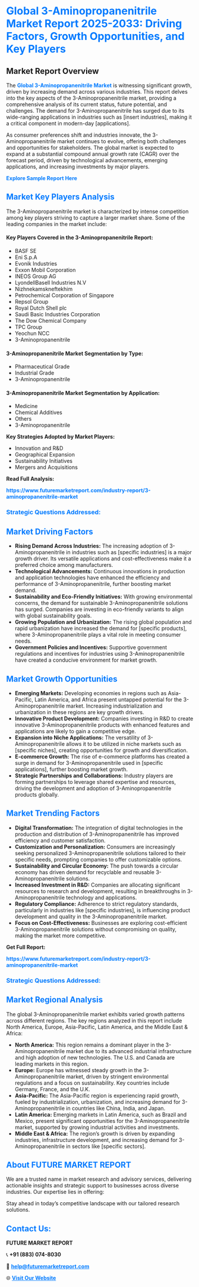 <h1 style="color: #007BFF;">Global 3-Aminopropanenitrile Market Report 2025-2033: Driving Factors, Growth Opportunities, and Key Players</h1>

<section id="overview">
<h2>Market Report Overview</h2>
<p>The <a href="https://www.futuremarketreport.com/industry-report/3-aminopropanenitrile-market" style="color: #007BFF; text-decoration: none;"><strong>Global 3-Aminopropanenitrile Market</strong></a> is witnessing significant growth, driven by increasing demand across various industries. This report delves into the key aspects of the 3-Aminopropanenitrile market, providing a comprehensive analysis of its current status, future potential, and challenges. The demand for 3-Aminopropanenitrile has surged due to its wide-ranging applications in industries such as [insert industries], making it a critical component in modern-day [applications].</p>
<p>As consumer preferences shift and industries innovate, the 3-Aminopropanenitrile market continues to evolve, offering both challenges and opportunities for stakeholders. The global market is expected to expand at a substantial compound annual growth rate (CAGR) over the forecast period, driven by technological advancements, emerging applications, and increasing investments by major players.</p>
</section>

<section id="overview">
<p><a href="https://www.futuremarketreport.com/request-sample/reportId=98522" style="color: #007BFF; text-decoration: none;"><strong>Explore Sample Report Here</strong></a></p>
</section>

<section id="key-players">
<h2 style="color: #007BFF;">Market Key Players Analysis</h2>
<p>The 3-Aminopropanenitrile market is characterized by intense competition among key players striving to capture a larger market share. Some of the leading companies in the market include:</p>
<h4>Key Players Covered in the 3-Aminopropanenitrile Report:</h4>
<ul><li>BASF SE</li><li>Eni S.p.A</li><li>Evonik Industries</li><li>Exxon Mobil Corporation</li><li>INEOS Group AG</li><li>LyondellBasell Industries N.V</li><li>Nizhnekamskneftekhim</li><li>Petrochemical Corporation of Singapore</li><li>Repsol Group</li><li>Royal Dutch Shell plc</li><li>Saudi Basic Industries Corporation</li><li>The Dow Chemical Company</li><li>TPC Group</li><li>Yeochun NCC</li><li>3-Aminopropanenitrile</li></ul>
<h4>3-Aminopropanenitrile Market Segmentation by Type:</h4>
<ul><li>Pharmaceutical Grade</li><li>Industrial Grade</li><li>3-Aminopropanenitrile</li></ul>

<h4>3-Aminopropanenitrile Market Segmentation by Application:</h4>
<ul><li>Medicine</li><li>Chemical Additives</li><li>Others</li><li>3-Aminopropanenitrile</li></ul>
<p><strong>Key Strategies Adopted by Market Players:</strong></p>
<ul>
<li>Innovation and R&D</li>
<li>Geographical Expansion</li>
<li>Sustainability Initiatives</li>
<li>Mergers and Acquisitions</li>
</ul>
</section>

<section>
<p><strong>Read Full Analysis: </strong></p><a href="https://www.futuremarketreport.com/industry-report/3-aminopropanenitrile-market" style="color: #007BFF; text-decoration: none;"><strong>https://www.futuremarketreport.com/industry-report/3-aminopropanenitrile-market</strong></a>
<h3 style="color: #007BFF;">Strategic Questions Addressed:</h3>
</section>

<section id="driving-factors">
<h2 style="color: #007BFF;">Market Driving Factors</h2>
<ul>
<li><strong>Rising Demand Across Industries:</strong> The increasing adoption of 3-Aminopropanenitrile in industries such as [specific industries] is a major growth driver. Its versatile applications and cost-effectiveness make it a preferred choice among manufacturers.</li>
<li><strong>Technological Advancements:</strong> Continuous innovations in production and application technologies have enhanced the efficiency and performance of 3-Aminopropanenitrile, further boosting market demand.</li>
<li><strong>Sustainability and Eco-Friendly Initiatives:</strong> With growing environmental concerns, the demand for sustainable 3-Aminopropanenitrile solutions has surged. Companies are investing in eco-friendly variants to align with global sustainability goals.</li>
<li><strong>Growing Population and Urbanization:</strong> The rising global population and rapid urbanization have increased the demand for [specific products], where 3-Aminopropanenitrile plays a vital role in meeting consumer needs.</li>
<li><strong>Government Policies and Incentives:</strong> Supportive government regulations and incentives for industries using 3-Aminopropanenitrile have created a conducive environment for market growth.</li>
</ul>
</section>

<section id="growth-opportunities">
<h2 style="color: #007BFF;">Market Growth Opportunities</h2>
<ul>
<li><strong>Emerging Markets:</strong> Developing economies in regions such as Asia-Pacific, Latin America, and Africa present untapped potential for the 3-Aminopropanenitrile market. Increasing industrialization and urbanization in these regions are key growth drivers.</li>
<li><strong>Innovative Product Development:</strong> Companies investing in R&D to create innovative 3-Aminopropanenitrile products with enhanced features and applications are likely to gain a competitive edge.</li>
<li><strong>Expansion into Niche Applications:</strong> The versatility of 3-Aminopropanenitrile allows it to be utilized in niche markets such as [specific niches], creating opportunities for growth and diversification.</li>
<li><strong>E-commerce Growth:</strong> The rise of e-commerce platforms has created a surge in demand for 3-Aminopropanenitrile used in [specific applications], further boosting market growth.</li>
<li><strong>Strategic Partnerships and Collaborations:</strong> Industry players are forming partnerships to leverage shared expertise and resources, driving the development and adoption of 3-Aminopropanenitrile products globally.</li>
</ul>
</section>

<section id="trending-factors">
<h2 style="color: #007BFF;">Market Trending Factors</h2>
<ul>
<li><strong>Digital Transformation:</strong> The integration of digital technologies in the production and distribution of 3-Aminopropanenitrile has improved efficiency and customer satisfaction.</li>
<li><strong>Customization and Personalization:</strong> Consumers are increasingly seeking personalized 3-Aminopropanenitrile solutions tailored to their specific needs, prompting companies to offer customizable options.</li>
<li><strong>Sustainability and Circular Economy:</strong> The push towards a circular economy has driven demand for recyclable and reusable 3-Aminopropanenitrile solutions.</li>
<li><strong>Increased Investment in R&D:</strong> Companies are allocating significant resources to research and development, resulting in breakthroughs in 3-Aminopropanenitrile technology and applications.</li>
<li><strong>Regulatory Compliance:</strong> Adherence to strict regulatory standards, particularly in industries like [specific industries], is influencing product development and quality in the 3-Aminopropanenitrile market.</li>
<li><strong>Focus on Cost-Effectiveness:</strong> Businesses are exploring cost-efficient 3-Aminopropanenitrile solutions without compromising on quality, making the market more competitive.</li>
</ul>
</section>

<section>
<p><strong>Get Full Report: </strong></p><a href="https://www.futuremarketreport.com/industry-report/3-aminopropanenitrile-market" style="color: #007BFF; text-decoration: none;"><strong>https://www.futuremarketreport.com/industry-report/3-aminopropanenitrile-market</strong></a>
<h3 style="color: #007BFF;">Strategic Questions Addressed:</h3>
</section>


<section id="regional-analysis">
<h2 style="color: #007BFF;">Market Regional Analysis</h2>
<p>The global 3-Aminopropanenitrile market exhibits varied growth patterns across different regions. The key regions analyzed in this report include North America, Europe, Asia-Pacific, Latin America, and the Middle East & Africa:</p>
<ul>
<li><strong>North America:</strong> This region remains a dominant player in the 3-Aminopropanenitrile market due to its advanced industrial infrastructure and high adoption of new technologies. The U.S. and Canada are leading markets in this region.</li>
<li><strong>Europe:</strong> Europe has witnessed steady growth in the 3-Aminopropanenitrile market, driven by stringent environmental regulations and a focus on sustainability. Key countries include Germany, France, and the U.K.</li>
<li><strong>Asia-Pacific:</strong> The Asia-Pacific region is experiencing rapid growth, fueled by industrialization, urbanization, and increasing demand for 3-Aminopropanenitrile in countries like China, India, and Japan.</li>
<li><strong>Latin America:</strong> Emerging markets in Latin America, such as Brazil and Mexico, present significant opportunities for the 3-Aminopropanenitrile market, supported by growing industrial activities and investments.</li>
<li><strong>Middle East & Africa:</strong> The region’s growth is driven by expanding industries, infrastructure development, and increasing demand for 3-Aminopropanenitrile in sectors like [specific sectors].</li>
</ul>
</section>

<footer>
<h2 style="color: #007BFF;">About FUTURE MARKET REPORT</h2>
<p>We are a trusted name in market research and advisory services, delivering actionable insights and strategic support to businesses across diverse industries. Our expertise lies in offering:</p>

<p>Stay ahead in today’s competitive landscape with our tailored research solutions.</p>

<h2 style="color: #007BFF;">Contact Us:</h2>
<p><strong>FUTURE MARKET REPORT</strong></p>
<p>📞 <strong>+91 (883) 074-8030</strong></p>
<p>📧 <strong><a href="mailto:help@futuremarketreport.com" style="color: #007BFF;">help@futuremarketreport.com</a></strong></p>
<p>🌐 <strong><a href="https://www.futuremarketreport.com/" style="color: #007BFF;">Visit Our Website</a></strong></p>
</footer>